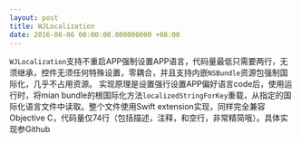 ```yaml
---
layout: post
title: WJLocalization
date: 2016-06-06 00:00:00.000000000 +08:00
---
```


`WJLocalization`支持不重启APP强制设置APP语言，代码量最低只需要两行，无须继承，控件无须任何特殊设置，零耦合，并且支持内嵌`NSBundle`资源包强制国际化，几乎不占用资源。
实现原理是设置强行设置APP偏好语言code后，使用运行时，将mian bundle的根国际化方法`localizedStringForKey`重载，从指定的国际化语言文件中读取。整个文件使用Swift extension实现，同样完全兼容Objective C，代码量仅74行（包括描述，注释，和空行，非常精简哦）。具体实现参Github
<center>
<div class="github-card" data-user="DingSoung" data-repo="WJLocalization" data-width=100% data-height="177"></div>
</center>
<!--
<center>
<h1>
<a href="https://github.com/DingSoung/CCPDFImage" class="fa fa-github"></a>
</h1>
</center>
-->

